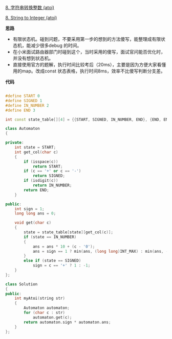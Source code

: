 [8. 字符串转换整数 (atoi)](https://leetcode-cn.com/problems/string-to-integer-atoi/)

[8. String to Integer (atoi)](https://leetcode.com/problems/string-to-integer-atoi/)

**思路**
- 有限状态机。碰到问题，不要采用第一步的想到的方法傻写，能整理成有限状态机，能减少很多debug 的时间。
- 在小米面试路由器部门时碰到这个，当时采用的傻写，面试官问能否优化时，并没有想到状态机。
- 直接使用官方的题解，执行时间比较考后（20ms），主要是因为方便大家看懂用的map。改成const 状态表格，执行时间8ms，效率不比傻写判断分支差。

**代码**
```c++

#define START 0
#define SIGNED 1
#define IN_NUMBER 2
#define END 3

int const state_table[][4] = {{START, SIGNED, IN_NUMBER, END}, {END, END, IN_NUMBER, END}, {END, END, IN_NUMBER, END}, {END, END, END, END}};

class Automaton
{

private:
    int state = START;
    int get_col(char c)
    {
        if (isspace(c))
            return START;
        if (c == '+' or c == '-')
            return SIGNED;
        if (isdigit(c))
            return IN_NUMBER;
        return END;
    }

public:
    int sign = 1;
    long long ans = 0;

    void get(char c)
    {
        state = state_table[state][get_col(c)];
        if (state == IN_NUMBER)
        {
            ans = ans * 10 + (c - '0');
            ans = sign == 1 ? min(ans, (long long)INT_MAX) : min(ans, -(long long)INT_MIN);
        }
        else if (state == SIGNED)
            sign = c == '+' ? 1 : -1;
    }
};

class Solution
{
public:
    int myAtoi(string str)
    {
        Automaton automaton;
        for (char c : str)
            automaton.get(c);
        return automaton.sign * automaton.ans;
    }
};

```